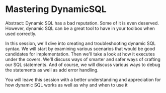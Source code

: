 # Mastering DynamicSQL

Abstract: 
Dynamic SQL has a bad reputation. Some of it is even deserved. However, dynamic SQL can be a great tool to have in your toolbox when used correctly.

In this session, we'll dive into creating and troubleshooting dynamic SQL syntax. We will start by examining various scenarios that would be good candidates for implementation. Then we'll take a look at how it executes under the covers. We'll discuss ways of smarter and safer ways of crafting our SQL statements. And of course, we will discuss various ways to debug the statements as well as add error handling.

You will leave this session with a better understanding and appreciation for how dynamic SQL works as well as why and when to use it
